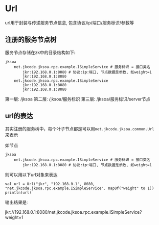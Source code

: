 # Url

url用于封装与传递服务节点信息, 包含协议/ip/端口/服务标识/参数等

## 注册的服务节点树

服务节点存储在zk中的目录结构如下:

```
jksoa
    net.jkcode.jksoa.rpc.example.ISimpleService # 服务标识 = 接口类名
        jkr:192.168.0.1:8080 # 协议:ip:端口, 节点数据是参数, 如weight=1
        jkr:192.168.0.1:8080
    net.jkcode.jksoa.rpc.example.ISimpleService
        jkr:192.168.0.1:8080
        jkr:192.168.0.1:8080
```

第一层: /jksoa
第二层: /jksoa/服务标识
第三层: /jksoa/服务标识/server节点

## url的表达

其实注册的服务树中，每个叶子节点都是可以用`net.jkcode.jksoa.common.Url` 来表示

如节点

```
jksoa
    net.jkcode.jksoa.rpc.example.ISimpleService # 服务标识 = 接口类名
        jkr:192.168.0.1:8080 # 协议:ip:端口, 节点数据是参数, 如weight=1
```

则可以用以下url对象来表达

```
val url = Url("jkr", "192.168.0.1", 8080, "net.jkcode.jksoa.rpc.example.ISimpleService", mapOf("weight" to 1))
println(url)
```

输出结果是:

jkr://192.168.0.1:8080/net.jkcode.jksoa.rpc.example.ISimpleService?weight=1